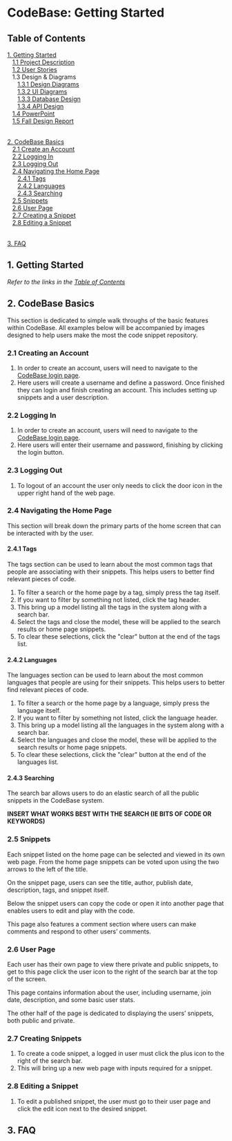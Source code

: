# CodeBase: Getting Started

## Table of Contents<a name="toc"></a>	

[1. Getting Started](#1)<br>
&nbsp;&nbsp;&nbsp;[1.1 Project Description](https://github.com/Kisunah/senior-design/blob/master/Homework/ProjectDescription.md)<br>
&nbsp;&nbsp;&nbsp;[1.2 User Stories](https://github.com/Kisunah/senior-design/blob/master/Homework/UserStories.md)<br>
&nbsp;&nbsp;&nbsp;1.3 Design & Diagrams<br>
&nbsp;&nbsp;&nbsp;&nbsp;&nbsp;&nbsp;[1.3.1 Design Diagrams](https://github.com/Kisunah/senior-design/blob/master/Homework/Design-Diagrams/Design-Diagrams.md) <br>
&nbsp;&nbsp;&nbsp;&nbsp;&nbsp;&nbsp;[1.3.2 UI Diagrams](https://github.com/Kisunah/senior-design/blob/master/Homework/UI-Diagrams/UI-Diagrams.md) <br>
&nbsp;&nbsp;&nbsp;&nbsp;&nbsp;&nbsp;[1.3.3 Database Design](https://github.com/Kisunah/senior-design/blob/master/Homework/DatabaseDesign.md) <br>
&nbsp;&nbsp;&nbsp;&nbsp;&nbsp;&nbsp;[1.3.4 API Design](https://github.com/Kisunah/senior-design/blob/master/Homework/APIDesign.md) <br>
&nbsp;&nbsp;&nbsp;[1.4 PowerPoint](https://youtu.be/XI5yE5JecKU)<br>
&nbsp;&nbsp;&nbsp;[1.5 Fall Design Report](https://github.com/Kisunah/senior-design/blob/master/README.md)<br><br>

[2. CodeBase Basics](#2)<br>
&nbsp;&nbsp;&nbsp;[2.1 Create an Account](#2-1)<br>
&nbsp;&nbsp;&nbsp;[2.2 Logging In](#2-2)<br>
&nbsp;&nbsp;&nbsp;[2.3 Logging Out](#2-3)<br>
&nbsp;&nbsp;&nbsp;[2.4 Navigating the Home Page](#2-4)<br>
&nbsp;&nbsp;&nbsp;&nbsp;&nbsp;&nbsp;[2.4.1 Tags](#2-4-1)<br>
&nbsp;&nbsp;&nbsp;&nbsp;&nbsp;&nbsp;[2.4.2 Languages](#2-4-2)<br>
&nbsp;&nbsp;&nbsp;&nbsp;&nbsp;&nbsp;[2.4.3 Searching](#2-4-3)<br>
&nbsp;&nbsp;&nbsp;[2.5 Snippets](#2-5)<br>
&nbsp;&nbsp;&nbsp;[2.6 User Page](#2-6)<br>
&nbsp;&nbsp;&nbsp;[2.7 Creating a Snippet](#2-7)<br>
&nbsp;&nbsp;&nbsp;[2.8 Editing a Snippet](#2-8)<br><br>

[3. FAQ](#3)<br>


## 1. Getting Started <a name="1"></a>
_Refer to the links in the [Table of Contents](#toc)_

## 2. CodeBase Basics <a name="2"></a>

This section is dedicated to simple walk throughs of the basic features within CodeBase. All examples below will be accompanied by images designed to help users make the most the code snippet repository.

### 2.1 Creating an Account <a name="2-1"></a>

1. In order to create an account, users will need to navigate to the [CodeBase login page](#).
2. Here users will create a username and define a password. Once finished they can login and finish creating an account. This includes setting up snippets and a user description.

### 2.2 Logging In <a name="2-2"></a>

1. In order to create an account, users will need to navigate to the [CodeBase login page](#).
2. Here users will enter their username and password, finishing by clicking the login button.

### 2.3 Logging Out <a name="2-3"></a>

1. To logout of an account the user only needs to click the door icon in the upper right hand of the web page.

### 2.4 Navigating the Home Page <a name="2-4"></a>

This section will break down the primary parts of the home screen that can be interacted with by the user.

#### 2.4.1 Tags <a name="2-4-1"></a>

The tags section can be used to learn about the most common tags that people are associating with their snippets. This helps users to better find relevant pieces of code. 

1. To filter a search or the home page by a tag, simply press the tag itself.
2. If you want to filter by something not listed, click the tag header.
3. This bring up a model listing all the tags in the system along with a search bar.
4. Select the tags and close the model, these will be applied to the search results or home page snippets.
5. To clear these selections, click the "clear" button at the end of the tags list.

#### 2.4.2 Languages <a name="2-4-2"></a>

The languages section can be used to learn about the most common languages that people are using for their snippets. This helps users to better find relevant pieces of code. 

1. To filter a search or the home page by a language, simply press the language itself.
2. If you want to filter by something not listed, click the language header.
3. This bring up a model listing all the languages in the system along with a search bar.
4. Select the languages and close the model, these will be applied to the search results or home page snippets.
5. To clear these selections, click the "clear" button at the end of the languages list.

#### 2.4.3 Searching <a name="2-4-3"></a>

The search bar allows users to do an elastic search of all the public snippets in the CodeBase system.

**INSERT WHAT WORKS BEST WITH THE SEARCH (IE BITS OF CODE OR KEYWORDS)**

### 2.5 Snippets <a name="2-5"></a>

Each snippet listed on the home page can be selected and viewed in its own web page. From the home page snippets can be voted upon using the two arrows to the left of the title.

On the snippet page, users can see the title, author, publish date, description, tags, and snippet itself.

Below the snippet users can copy the code or open it into another page that enables users to edit and play with the code.

This page also features a comment section where users can make comments and respond to other users’ comments.

### 2.6 User Page <a name="2-6"></a>

Each user has their own page to view there private and public snippets, to get to this page click the user icon to the right of the search bar at the top of the screen.

This page contains information about the user, including username, join date, description, and some basic user stats.

The other half of the page is dedicated to displaying the users’ snippets, both public and private.

### 2.7 Creating Snippets <a name="2-7"></a>

1. To create a code snippet, a logged in user must click the plus icon to the right of the search bar.
2. This will bring up a new web page with inputs required for a snippet.

### 2.8 Editing a Snippet <a name="2-8"></a>

1. To edit a published snippet, the user must go to their user page and click the edit icon next to the desired snippet.

## 3. FAQ <a name="3"></a>
